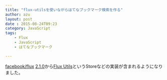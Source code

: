 ```yaml
---
title: "flux-utilsを使いながらはてなブックマーク検索を作る"
author: azu
layout: post
date : 2015-08-24T09:23
category: JavaScript
tags:
    - Flux
    - JavaScript
    - はてなブックマーク

---
```


[facebook/flux](https://github.com/facebook/flux "facebook/flux") [2.1.0](https://github.com/facebook/flux/blob/master/CHANGELOG.md#210 "2.1.0")から[Flux Utils](http://facebook.github.io/flux/docs/flux-utils.html#content "Flux Utils")というStoreなどの実装が含まれるようになりました。


